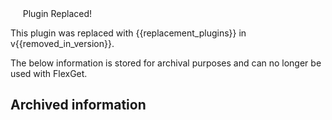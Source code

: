 <div class="alert alert-danger" role="alert"><span class="fa-lg glyphicon glyphicon-remove-circle"></span>&nbsp;&nbsp;&nbsp;&nbsp; <span class="fa-lg">Plugin Replaced!</span>
</div>

This plugin was replaced with {{replacement_plugins}} in v{{removed_in_version}}.

The below information is stored for archival purposes and can no longer be used with FlexGet.

## Archived information